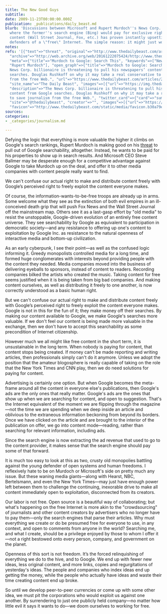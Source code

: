 ```yaml
---
title: The New Good Guys
subtitle: 
date: 2009-11-23T00:00:00.000Z
publication: _publications/daily_beast.md
blurb: 'Discussions between Microsoft and Rupert Murdoch''s News Corp. for a structure
  where the former''s search engine (Bing) would pay for exclusive rights to the latter’s
  content (Wall Street Journal, Fox, etc.) has proven instantly upsetting to the self-appointed
  defenders of a \"free\" Internet. The simple reason: it might just work.'
notes: 
refs: '[{"text"=>"threat", "original"=>"http://www.thedailybeast.com/articles/2009/11/09/murdoch-to-google-search-this.html",
  "archive"=>"http://web.archive.org/web/20161222075424/http://www.thedailybeast.com/articles/2009/11/09/murdoch-to-google-search-this.html",
  "meta"=>{"title"=>"Murdoch to Google: Search This", "keywords"=>["News Corporation",
  "Rupert Murdoch"], "open_graph"=>{"title"=>"Murdoch to Google: Search This", "description"=>"The
  News Corp. billionaire is threatening to pull his newspapers’ content from Google
  searches. Douglas Rushkoff on why it may take a real conservative to save journalism
  from the free Web.", "url"=>"https://www.thedailybeast.com/articles/2009/11/09/murdoch-to-google-search-this",
  "site_name"=>"The Daily Beast", "images"=>[{"url"=>"https://img.thedailybeast.com/image/upload/c_crop,d_placeholder_euli9k,h_97,w_174,x_0,y_0/dpr_2.0/c_limit,w_740/fl_lossy,q_auto/v1493134279/articles/2009/11/09/murdoch-to-google-search-this/rushkoff-rupert-murdoch_61742_kcpcy1"}]},
  "description"=>"The News Corp. billionaire is threatening to pull his newspapers’
  content from Google searches. Douglas Rushkoff on why it may take a real conservative
  to save journalism from the free Web.", "twitter_card"=>{"card"=>"summary_large_image",
  "site"=>"@thedailybeast", "creator"=>"", "images"=>[{"url"=>"https://img.thedailybeast.com/image/upload/c_crop,d_placeholder_euli9k,h_97,w_174,x_0,y_0/dpr_2.0/c_limit,w_600/f_jpg/fl_lossy,q_auto/v1493134279/articles/2009/11/09/murdoch-to-google-search-this/rushkoff-rupert-murdoch_61742_kcpcy1"}]},
  "favicon"=>"http://www.thedailybeast.com/static/media/favicon.b30a79ed.ico"}}]'
sources: 
categories:
- _categories/journalism.md

---
```

Defying the logic that everything is more valuable the higher it climbs on Google's search rankings, Rupert Murdoch is making good on his [threat](http://www.thedailybeast.com/articles/2009/11/09/murdoch-to-google-search-this.html) to pull out of Google searchability, altogether. Instead, he wants to be paid for his properties to show up in search results. And Microsoft CEO Steve Ballmer may be desperate enough for a competitive advantage against Google to take Murdoch up on the deal, and offer it to other media companies with content people really want to find.

We can't confuse our actual right to make and distribute content freely with Google’s perceived right to freely exploit the content everyone makes.

Of course, the information-wants-to-be-free troops are already up in arms. Some welcome what they see as the extinction of both evil empires in an ill-conceived death grip that will push Fox News and the Wall Street Journal off the mainstream map. Others see it as a last-gasp effort by "old media" to resist the unstoppable, Google-driven evolution of an entirely free content universe. They see searchability by Google as equivalent to participation in democratic society—and any resistance to offering up one's content to exploitation by Google Inc. as resistance to the natural openness of interactive media and bottom-up civilization.

As an early cyberpunk, I see their point—as well as the confused logic informing it. Greedy monopolists controlled media for a long time, and formed huge conglomerates with interests beyond providing people with the content they needed. Media companies moved into the business of delivering eyeballs to sponsors, instead of content to readers. Recording companies bilked the artists who created the music. Taking content for free seems justified when it is being taken from big bad companies. And making content ourselves, as well as distributing it freely to one another, is now correctly understood as a basic human right.

But we can't confuse our actual right to make and distribute content freely with Google’s perceived right to freely exploit the content everyone makes. Google is not in this for the fun of it; they make money off their searches. By making our content available to Google, we make Google's searches more valuable. If we don't feel our content is being made more valuable in the exchange, then we don't have to accept this searchability as some precondition of Internet citizenship.

However much we all might like free content in the short term, it is unsustainable in the long term. When nobody is paying for content, that content stops being created. If money can’t be made reporting and writing articles, then professionals simply can't do it anymore. Unless we adopt the position that the amateur blogosphere is really capable of taking on the role that the New York Times and CNN play, then we do need solutions for paying for content.

Advertising is certainly one option. But when Google becomes the meta-frame around all the content in everyone else's publications, then Google's ads are the only ones that really matter. Google's ads are the ones that show up when we are searching for content, and open to suggestion. That's the Internet equivalent of the moment we are flipping through the magazine—not the time we are spending when we deep inside an article and oblivious to the extraneous information beckoning from beyond its borders. Once we have clicked on the article and are brought to the interior of the publication on offer, we go into content mode—reading, rather than searching for relevant information, including ads.

Since the search engine is now extracting the ad revenue that used to go to the content provider, it makes sense that the search engine should pay some of that forward.

It is much too easy to look at this as two, crusty old monopolies battling against the young defender of open systems and human freedoms. I reflexively hate to be on Murdoch or Microsoft's side on pretty much any issue. But these waning media giants—along with Hearst, NBC, Bertelsmann, and even the New York Times—may just have enough power left between them to challenge the continuing, inexorable drive to make all content immediately open to exploitation, disconnected from its creators.

Our labor is not free. Open source is a beautiful way of collaborating; but what's happening on the free Internet is more akin to the "crowdsourcing" of journalists and other content creators by advertisers who no longer have to pay them—only the search engines that parse their articles. Why must everything we create or do be presumed free for everyone to use, in any context, and open to comments from anyone in the world? Searching me, and what I create, should be a privilege enjoyed by those to whom I offer it—not a right bestowed onto every person, company, and government on the planet.

Openness of this sort is not freedom. It’s the forced relinquishing of everything we do to the hive, and to Google. We end up with fewer new ideas, less original content, and more links, copies and regurgitations of yesterday's ideas. The people and companies who index ideas end up getting the money, while the people who actually have ideas and waste their time creating content end up broke.

So until we develop peer-to-peer currencies or come up with some other idea, we must pit the corporations who would exploit us against one another. By surrendering to just one publicly held company—no matter how little evil it says it wants to do—we doom ourselves to working for free.